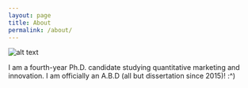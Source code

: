 ```yaml
---
layout: page
title: About
permalink: /about/
---
```


![alt text](https://github.com/j1yoo4/j1yoo4.github.io/blob/master/JaewonYoo_1.jpeg "Jaewon Yoo")

I am a fourth-year Ph.D. candidate studying quantitative marketing and innovation. I am officially an A.B.D (all but dissertation since 2015)! :^)
